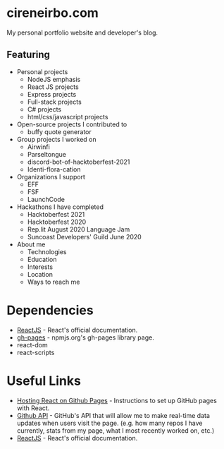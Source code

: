 # cireneirbo.com
My personal portfolio website and developer's blog.

## Featuring
* Personal projects
    * NodeJS emphasis
    * React JS projects
    * Express projects
    * Full-stack projects
    * C# projects
    * html/css/javascript projects
* Open-source projects I contributed to
    * buffy quote generator
* Group projects I worked on
    * Airwinfi
    * Parseltongue
    * discord-bot-of-hacktoberfest-2021
    * Identi-flora-cation
* Organizations I support
    * EFF
    * FSF
    * LaunchCode
* Hackathons I have completed
   * Hacktoberfest 2021
   * Hacktoberfest 2020
   * Rep.lit August 2020 Language Jam
   * Suncoast Developers' Guild June 2020
* About me
   * Technologies
   * Education
   * Interests
   * Location
   * Ways to reach me

# Dependencies
* [ReactJS](https://reactjs.org/) - React's official documentation.
* [gh-pages](https://www.npmjs.com/package/gh-pages) - npmjs.org's gh-pages library page.
* react-dom
* react-scripts

# Useful Links
* [Hosting React on Github Pages](https://betterprogramming.pub/how-to-host-your-react-app-on-github-pages-for-free-919ad201a4cb) - Instructions to set up GitHub pages with React.
* [Github API](https://docs.github.com/en/rest/overview/resources-in-the-rest-api) - GitHub's API that will allow me to make real-time data updates when users visit the page. (e.g. how many repos I have currently, stats from my page, what I most recently worked on, etc.)
* [ReactJS](https://reactjs.org/) - React's official documentation.

